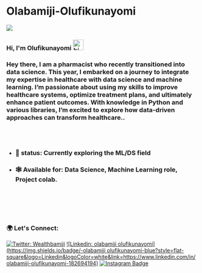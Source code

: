 # Olabamiji-Olufikunayomi
<p>
<img src ="https://komarev.com/ghpvc/?username=OlabamijiOlufukinayomi&label=Visitors&color=blue&style=plastic"/>
</p>

### Hi, I'm Olufikunayomi <img src="https://emoji.slack-edge.com/T02HBS55FCG/cool-doge/aa3c8fd9037a0604.gif" width="28" alt="hi">
<div>
 <h3>Hey there, I am a pharmacist who recently transitioned into data science. This year, I embarked on a journey to integrate my expertise in healthcare with data science and machine learning. I’m passionate about using my skills to improve healthcare systems, optimize treatment plans, and ultimately enhance patient outcomes. With knowledge in Python and various libraries, I’m excited to explore how data-driven approaches can transform healthcare..</h3>
</div>
<br>
<br>

- ### 🌱 status: Currently exploring the ML/DS field
- ### 🕸 Available for: Data Science, Machine Learning role, Project colab.
<br>
<br>


<br>
<br>

### 🌍 Let's Connect: 

[![Twitter: Wealthbamiji](https://img.shields.io/twitter/follow/wealthbamiji?style=social)](https://twitter.com/wealthbamiji)
[![Linkedin: olabamiji olufikunayomi](https://img.shields.io/badge/-olabamiji olufikunayomi-blue?style=flat-square&logo=Linkedin&logoColor=white&link=https://www.linkedin.com/in/olabamiji-olufikunayomi-182694194)](https://www.linkedin.com/in/olabamiji-olufikunayomi-182694194)
[![Instagram Badge](https://img.shields.io/badge/-@Olufikunayomi_-e84393?style=flat&labelColor=e84393&logo=instagram&logoColor=white)](https://instagram.com/Olufikunayomi_)


<br><br>

  
